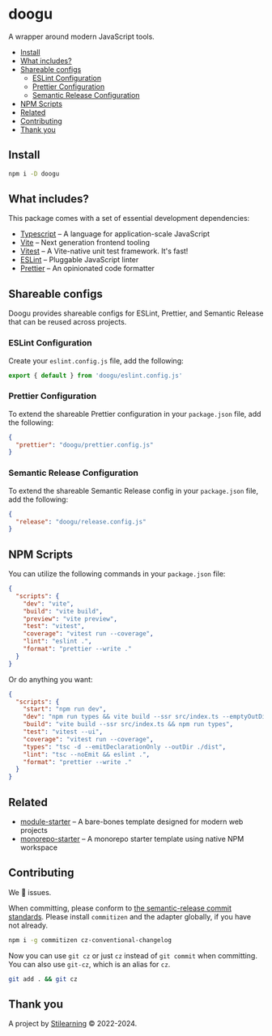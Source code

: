 # doogu

A wrapper around modern JavaScript tools.

- [Install](#install)
- [What includes?](#what-includes)
- [Shareable configs](#shareable-configs)
  - [ESLint Configuration](#eslint-configuration)
  - [Prettier Configuration](#prettier-configuration)
  - [Semantic Release Configuration](#semantic-release-configuration)
- [NPM Scripts](#npm-scripts)
- [Related](#related)
- [Contributing](#contributing)
- [Thank you](#thank-you)

## Install

```bash
npm i -D doogu
```

## What includes?

This package comes with a set of essential development dependencies:

- [Typescript](https://www.typescriptlang.org/) – A language for application-scale JavaScript
- [Vite](https://vitejs.dev/) – Next generation frontend tooling
- [Vitest](https://www.npmjs.com/package/chokidar-cli) – A Vite-native unit test framework. It's fast!
- [ESLint](https://eslint.org/) – Pluggable JavaScript linter
- [Prettier](https://prettier.io/) – An opinionated code formatter

## Shareable configs

Doogu provides shareable configs for ESLint, Prettier, and Semantic Release that can be reused across projects.

### ESLint Configuration

Create your `eslint.config.js` file, add the following:

```js
export { default } from 'doogu/eslint.config.js'
```

### Prettier Configuration

To extend the shareable Prettier configuration in your `package.json` file, add the following:

```json
{
  "prettier": "doogu/prettier.config.js"
}
```

### Semantic Release Configuration

To extend the shareable Semantic Release config in your `package.json` file, add the following:

```json
{
  "release": "doogu/release.config.js"
}
```

## NPM Scripts

You can utilize the following commands in your `package.json` file:

```json
{
  "scripts": {
    "dev": "vite",
    "build": "vite build",
    "preview": "vite preview",
    "test": "vitest",
    "coverage": "vitest run --coverage",
    "lint": "eslint .",
    "format": "prettier --write ."
  }
}
```

Or do anything you want:

```json
{
  "scripts": {
    "start": "npm run dev",
    "dev": "npm run types && vite build --ssr src/index.ts --emptyOutDir=false --watch",
    "build": "vite build --ssr src/index.ts && npm run types",
    "test": "vitest --ui",
    "coverage": "vitest run --coverage",
    "types": "tsc -d --emitDeclarationOnly --outDir ./dist",
    "lint": "tsc --noEmit && eslint .",
    "format": "prettier --write ."
  }
}
```

## Related

- [module-starter](https://github.com/bent10/module-starter) – A bare-bones template designed for modern web projects
- [monorepo-starter](https://github.com/bent10/monorepo-starter) – A monorepo starter template using native NPM workspace

## Contributing

We 💛 issues.

When committing, please conform to [the semantic-release commit standards](https://www.conventionalcommits.org/). Please install `commitizen` and the adapter globally, if you have not already.

```bash
npm i -g commitizen cz-conventional-changelog
```

Now you can use `git cz` or just `cz` instead of `git commit` when committing. You can also use `git-cz`, which is an alias for `cz`.

```bash
git add . && git cz
```

## Thank you

A project by [Stilearning](https://stilearning.com) &copy; 2022-2024.
